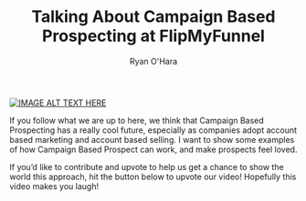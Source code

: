 ﻿---
title: Talking About Campaign Based Prospecting at FlipMyFunnel
description: Hey Everyone! I’m not sure if you saw this, but FlipMyFunnel is doing an event in Boston. The event is pretty cool, but one of the smart things they are doing to promote it is asking for user generated videos where potential speakers pitch a 10 minute talk they want to do at the conference. I decided to throw my hat in the ring with this video
coverImage: 
publishDate: Apr 24, 2018

author: Ryan O'Hara
authorProfile:  Ryan O'Hara has been an early employee at several startups helping them with marketing and prospecting tactics, including Dyn who was acquired by Oracle for $600+ million in 2016. He's had prospecting campaigns featured in Fortune, Mashable, and TheNextWeb. Ryan specializes in branding, business development, prospecting, and coaching people on how to make good digital first impressions. He also mentors two accelerators, The Iron Yard and The Alpha Loft, and hosts The Prospecting Podcast.
authorImage: /img/Ryan-OHara-Headshot.png
---

[![IMAGE ALT TEXT HERE](/img/upvoteRyansCampaign.png)](http://www.youtube.com/watch?feature=player_embedded&v=qAh__kN4SWA
)


If you follow what we are up to here, we think that Campaign Based Prospecting has a really cool future, especially as companies adopt account based marketing and account based selling. I want to show some examples of how Campaign Based Prospect can work, and make prospects feel loved.

If you’d like to contribute and upvote to help us get a chance to show the world this approach, hit the button below to upvote our video! Hopefully this video makes you laugh!
